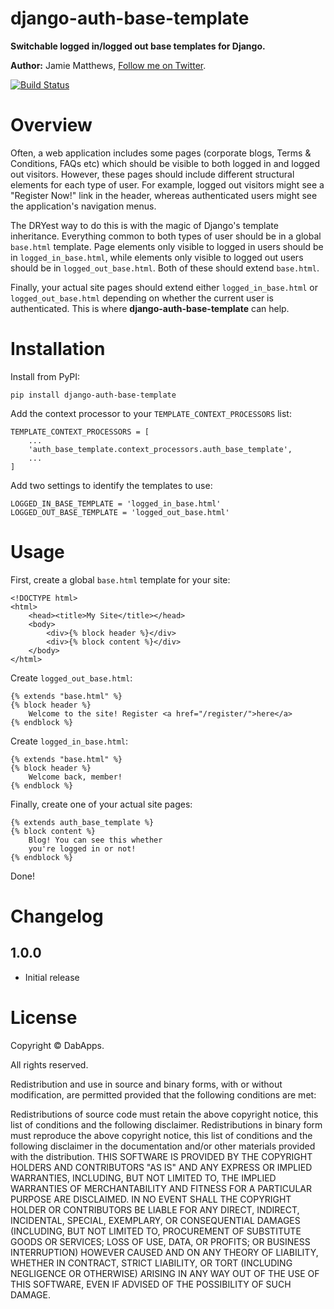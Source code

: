 django-auth-base-template
=========================

**Switchable logged in/logged out base templates for Django.**

**Author:** Jamie Matthews, [Follow me on Twitter][jamie-twitter].

[![Build Status][build-status-image]][travis]

Overview
========

Often, a web application includes some pages (corporate blogs, Terms & Conditions, FAQs etc) which should be visible to both logged in and logged out visitors. However, these pages should include different structural elements for each type of user. For example, logged out visitors might see a "Register Now!" link in the header, whereas authenticated users might see the application's navigation menus.

The DRYest way to do this is with the magic of Django's template inheritance. Everything common to both types of user should be in a global `base.html` template. Page elements only visible to logged in users should be in `logged_in_base.html`, while elements only visible to logged out users should be in `logged_out_base.html`. Both of these should extend `base.html`.

Finally, your actual site pages should extend either `logged_in_base.html` or `logged_out_base.html` depending on whether the current user is authenticated. This is where **django-auth-base-template** can help.

Installation
============

Install from PyPI:

    pip install django-auth-base-template

Add the context processor to your `TEMPLATE_CONTEXT_PROCESSORS` list:

    TEMPLATE_CONTEXT_PROCESSORS = [
        ...
        'auth_base_template.context_processors.auth_base_template',
        ...
    ]

Add two settings to identify the templates to use:

    LOGGED_IN_BASE_TEMPLATE = 'logged_in_base.html'
    LOGGED_OUT_BASE_TEMPLATE = 'logged_out_base.html'

Usage
=====

First, create a global `base.html` template for your site:

```
<!DOCTYPE html>
<html>
    <head><title>My Site</title></head>
    <body>
        <div>{% block header %}</div>
        <div>{% block content %}</div>
    </body>
</html>
```

Create `logged_out_base.html`:

```
{% extends "base.html" %}
{% block header %}
    Welcome to the site! Register <a href="/register/">here</a>
{% endblock %}
```

Create `logged_in_base.html`:

```
{% extends "base.html" %}
{% block header %}
    Welcome back, member!
{% endblock %}
```

Finally, create one of your actual site pages:

```
{% extends auth_base_template %}
{% block content %}
    Blog! You can see this whether
    you're logged in or not!
{% endblock %}
```

Done!

Changelog
=========

1.0.0
-----

* Initial release

License
=======

Copyright © DabApps.

All rights reserved.

Redistribution and use in source and binary forms, with or without 
modification, are permitted provided that the following conditions are met:

Redistributions of source code must retain the above copyright notice, this 
list of conditions and the following disclaimer.
Redistributions in binary form must reproduce the above copyright notice, this 
list of conditions and the following disclaimer in the documentation and/or 
other materials provided with the distribution.
THIS SOFTWARE IS PROVIDED BY THE COPYRIGHT HOLDERS AND CONTRIBUTORS "AS IS" AND 
ANY EXPRESS OR IMPLIED WARRANTIES, INCLUDING, BUT NOT LIMITED TO, THE IMPLIED 
WARRANTIES OF MERCHANTABILITY AND FITNESS FOR A PARTICULAR PURPOSE ARE 
DISCLAIMED. IN NO EVENT SHALL THE COPYRIGHT HOLDER OR CONTRIBUTORS BE LIABLE 
FOR ANY DIRECT, INDIRECT, INCIDENTAL, SPECIAL, EXEMPLARY, OR CONSEQUENTIAL 
DAMAGES (INCLUDING, BUT NOT LIMITED TO, PROCUREMENT OF SUBSTITUTE GOODS OR 
SERVICES; LOSS OF USE, DATA, OR PROFITS; OR BUSINESS INTERRUPTION) HOWEVER 
CAUSED AND ON ANY THEORY OF LIABILITY, WHETHER IN CONTRACT, STRICT LIABILITY, 
OR TORT (INCLUDING NEGLIGENCE OR OTHERWISE) ARISING IN ANY WAY OUT OF THE USE 
OF THIS SOFTWARE, EVEN IF ADVISED OF THE POSSIBILITY OF SUCH DAMAGE.

[jamie-twitter]: http://twitter.com/j4mie
[travis]: http://travis-ci.org/dabapps/django-auth-base-template
[build-status-image]: https://secure.travis-ci.org/dabapps/django-auth-base-template.png
